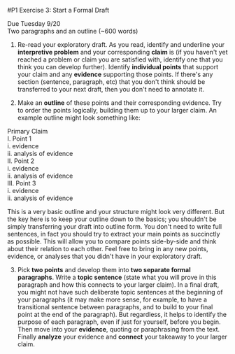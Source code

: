#P1 Exercise 3: Start a Formal Draft

Due Tuesday 9/20  
Two paragraphs and an outline (~600 words)  

1. Re-read your exploratory draft. As you read, identify and underline your **interpretive problem** and your corresponding **claim** is (if you haven't yet reached a problem or claim you are satisfied with, identify one that you think you can develop further). Identify **individual points** that support your claim and any **evidence** supporting those points. If there's any section (sentence, paragraph, etc) that you don't think should be transferred to your next draft, then you don't need to annotate it.

2. Make an **outline** of these points and their corresponding evidence. Try to order the points logically, building them up to your larger claim. An example outline might look something like:

  Primary Claim  
  I. Point 1  
    i. evidence  
    ii. analysis of evidence  
  II. Point 2  
    i. evidence  
    ii. analysis of evidence  
  III. Point 3  
    i. evidence  
    ii. analysis of evidence

  This is a very basic outline and your structure might look very different. But the key here is to keep your outline down to the basics; you shouldn't be simply transferring your draft into outline form. You don't need to write full sentences, in fact you should try to extract your main points as succinctly as possible. This will allow you to compare points side-by-side and think about their relation to each other. Feel free to bring in any new points, evidence, or analyses that you didn't have in your exploratory draft.

3. Pick **two points** and develop them into **two separate formal paragraphs**. Write a **topic sentence** (state what you will prove in this paragraph and how this connects to your larger claim). In a final draft, you might not have such deliberate topic sentences at the beginning of your paragraphs (it may make more sense, for example, to have a transitional sentence between paragraphs, and to build to your final point at the end of the paragraph). But regardless, it helps to identify the purpose of each paragraph, even if just for yourself, before you begin. Then move into your **evidence**, quoting or paraphrasing from the text. Finally **analyze** your evidence and **connect** your takeaway to your larger claim.
